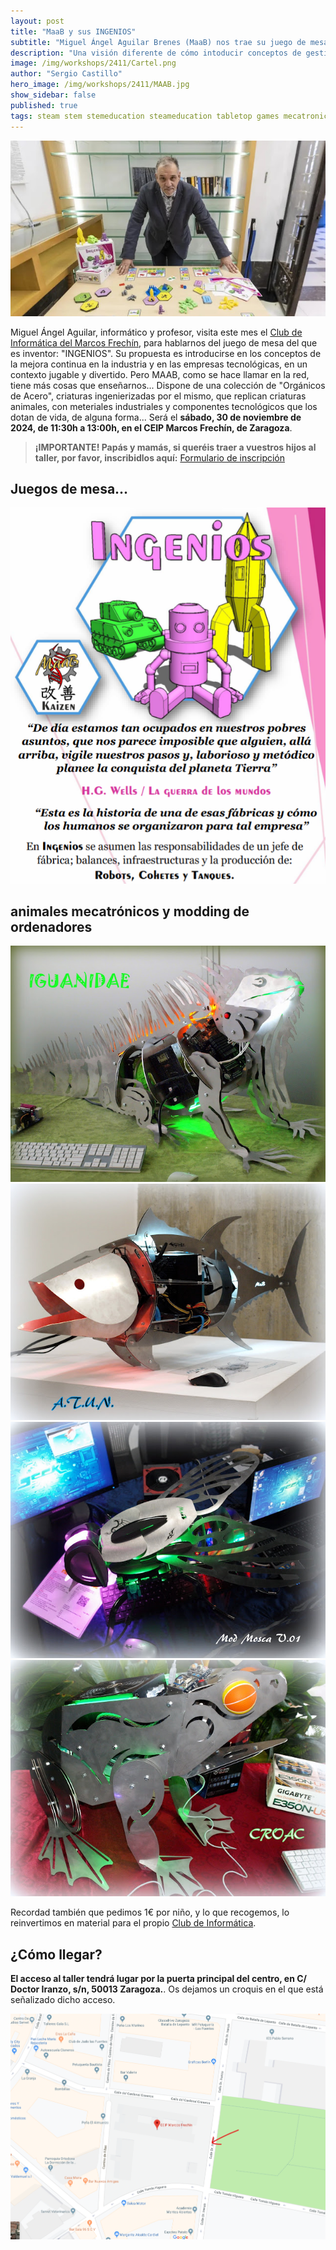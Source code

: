 ```yaml
---
layout: post
title: "MaaB y sus INGENIOS"
subtitle: "Miguel Ángel Aguilar Brenes (MaaB) nos trae su juego de mesa INGENIOS, y sus trabajos mecatrónicos"
description: "Una visión diferente de cómo intoducir conceptos de gestión y producción mediante juegos para niños y adolescentes"
image: /img/workshops/2411/Cartel.png
author: "Sergio Castillo"
hero_image: /img/workshops/2411/MAAB.jpg
show_sidebar: false
published: true
tags: steam stem stemeducation steameducation tabletop games mecatronic
---
```



![INGENIOS de MAAB](/img/workshops/2411/MAAB.jpg)

Miguel Ángel Aguilar, informático y profesor, visita este mes el [Club de Informática del Marcos Frechín](/), para hablarnos del juego de mesa del que es inventor: "INGENIOS". Su propuesta es introducirse en los conceptos de la mejora continua en la industria y en las empresas tecnológicas, en un contexto jugable y divertido. Pero MAAB, como se hace llamar en la red, tiene más cosas que enseñarnos... Dispone de una colección de "Orgánicos de Acero", criaturas ingenierizadas por el mismo, que replican criaturas animales, con meteriales industriales y componentes tecnológicos que los dotan de vida, de alguna forma... Será el **sábado, 30 de noviembre de 2024, de 11:30h a 13:00h, en el CEIP Marcos Frechín, de Zaragoza**.


> **¡IMPORTANTE! Papás y mamás, si queréis traer a vuestros hijos al taller, por favor, inscribidlos aquí:** <a href="https://forms.gle/2jvqtLgj8xeiRbcp7" target="_blank">Formulario de inscripción</a>

## Juegos de mesa...

![INGENIOS de MAAB](/img/workshops/2411/Ingenios.png)

## animales mecatrónicos y modding de ordenadores

![Orgánicos de acero: Iguanadae](/img/workshops/2411/Iguanadae.jpg)
![Orgánicos de acero: ATUN](/img/workshops/2411/ATUN.jpg)
![Orgánicos de acero: Mosca](/img/workshops/2411/Mosca.jpg)
![Orgánicos de acero: CROAC](/img/workshops/2411/CROAC.jpg)


Recordad también que pedimos 1€ por niño, y lo que recogemos, lo reinvertimos en material para el propio [Club de Informática](/).

## ¿Cómo llegar?

**El acceso al taller tendrá lugar por la puerta principal del centro, en C/ Doctor Iranzo, s/n, 50013 Zaragoza.**. Os dejamos un croquis en el que está señalizado dicho acceso.

![Mapa acceso Marcos Frechín](/img/mapa_acceso.png)
